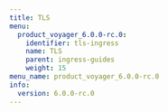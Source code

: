 ```yaml
---
title: TLS
menu:
  product_voyager_6.0.0-rc.0:
    identifier: tls-ingress
    name: TLS
    parent: ingress-guides
    weight: 15
menu_name: product_voyager_6.0.0-rc.0
info:
  version: 6.0.0-rc.0
---
```


